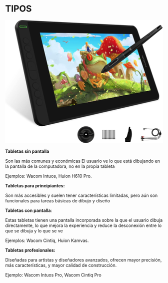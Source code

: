 # TIPOS


<p align="center">
  <img src="/img/rana.jpg" alt="![economia](/img/rana.jpg)"/>
</p>


**Tabletas sin pantalla**


Son las más comunes y económicas
El usuario ve lo que está dibujando en la pantalla de la computadora, no en la propia tableta


Ejemplos: Wacom Intuos, Huion H610 Pro.



**Tabletas para principiantes:**


Son más accesibles y suelen tener características limitadas,
pero aún son funcionales para tareas básicas de dibujo y diseño



**Tabletas con pantalla**: 


Estas tabletas tienen una pantalla incorporada sobre la que el usuario dibuja directamente,
lo que mejora la experiencia y reduce la desconexión entre lo que se dibuja y lo que se ve 


Ejemplos: Wacom Cintiq, Huion Kamvas.



**Tabletas profesionales:**


Diseñadas para artistas y diseñadores avanzados, ofrecen mayor precisión, más características,
y mayor calidad de construcción. 


Ejemplo: Wacom Intuos Pro, Wacom Cintiq Pro
